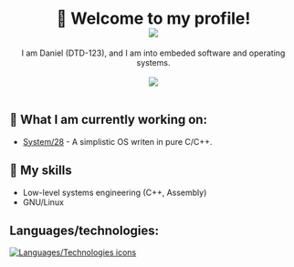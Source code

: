<h1 align=center>👋 Welcome to my profile!
<div align=center >
<img src="https://komarev.com/ghpvc/?username=danthedev123">
</div>
</h1>

<div align=center>
  I am Daniel (DTD-123), and I am into embeded software and operating systems.<br><br><img src="https://github-readme-stats.vercel.app/api?username=danthedev123"><br><br>
</div>

## 🔎 What I am currently working on:
- [System/28](https://github.com/danthedev123/system28) - A simplistic OS writen in pure C/C++.

## 📂 My skills
- Low-level systems engineering (C++, Assembly)
- GNU/Linux

## Languages/technologies:
[![Languages/Technologies icons](https://skillicons.dev/icons?i=c,cpp,linux,git,bash,emacs,vscode&perline=50)](https://skillicons.dev)
